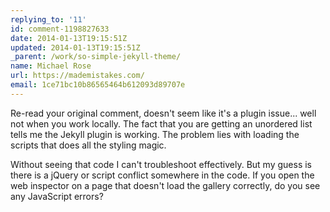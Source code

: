 ```yaml
---
replying_to: '11'
id: comment-1198827633
date: 2014-01-13T19:15:51Z
updated: 2014-01-13T19:15:51Z
_parent: /work/so-simple-jekyll-theme/
name: Michael Rose
url: https://mademistakes.com/
email: 1ce71bc10b86565464b612093d89707e
---
```


Re-read your original comment, doesn't seem like it's a plugin issue... well not
when you work locally. The fact that you are getting an unordered list tells me
the Jekyll plugin is working. The problem lies with loading the scripts that
does all the styling magic.

Without seeing that code I can't troubleshoot effectively. But my guess is there
is a jQuery or script conflict somewhere in the code. If you open the web
inspector on a page that doesn't load the gallery correctly, do you see any
JavaScript errors?
